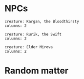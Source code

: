 # NPCs

```statblock
creature: Kargan, the Bloodthirsty
columns: 2
```

```statblock
creature: Rurik, the Swift
columns: 2
```

```statblock
creature: Elder Mirova
columns: 2
```

# Random matter
